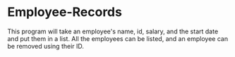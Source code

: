 # Employee-Records
This program will take an employee's name, id, salary, and the start date and put them in a list. All the employees can be listed, and an employee can be removed using their ID. 
